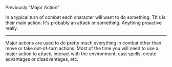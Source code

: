 Previously "Major Action"

In a typical turn of combat each character will want to do something. This is their main action. It's probably an attack or something. Anything proactive really.

---

Major actions are used to do pretty much everything in combat other than move or take out-of-turn actions. Most of the time you will need to use a major action to attack, interact with the environment, cast spells, create advantages or disadvantages, etc.